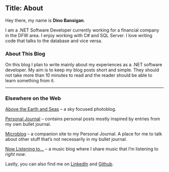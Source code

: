 Title: About
---
Hey there, my name is **Dino Bansigan**.

I am a .NET Software Developer currently working for a financial company in the DFW area. I enjoy working with C# and SQL Server. I love writing code that talks to the database and vice versa.

### About This Blog

On this blog I plan to write mainly about my experiences as a .NET software developer. My aim is to keep my blog posts short and simple. They should not take more than 10 minutes to read and the reader should be able to learn something from it.

<hr />

### Elsewhere on the Web

[Above the Earth and Seas](https://ateas.dinobansigan.com) – a sky focused photoblog.

[Personal Journal](https://journal.dinobansigan.com/) – contains personal posts mostly inspired by entries from my own bullet journal.

[Microblog](https://microjournal.dinobansigan.com) – a companion site to my Personal Journal. A place for me to talk about other stuff that’s not necessarily in my bullet journal.

[Now Listening to...](https://nowlisteningto.dinobansigan.com) – a music blog where I share music that I’m listening to *right now*.

Lastly, you can also find me on [LinkedIn](https://www.linkedin.com/in/dinobansigan) and [Github](https://github.com/DinoBansigan).